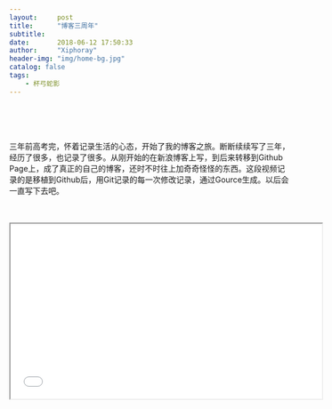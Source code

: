 ```yaml
---
layout:     post
title:      "博客三周年"
subtitle:   
date:       2018-06-12 17:50:33
author:     "Xiphoray"
header-img: "img/home-bg.jpg"
catalog: false
tags:     
    - 杯弓蛇影
---
```






<Br/>
<Br/>
<Br/>

三年前高考完，怀着记录生活的心态，开始了我的博客之旅。断断续续写了三年，经历了很多，也记录了很多。从刚开始的在新浪博客上写，到后来转移到Github Page上，成了真正的自己的博客，还时不时往上加奇奇怪怪的东西。这段视频记录的是移植到Github后，用Git记录的每一次修改记录，通过Gource生成。以后会一直写下去吧。

<Br/>
<Br/>

<iframe width="560" height="315" src="//player.bilibili.com/player.html?aid=24724057&cid=41582952&page=1" framespacing="0" allowfullscreen="true"> </iframe>



